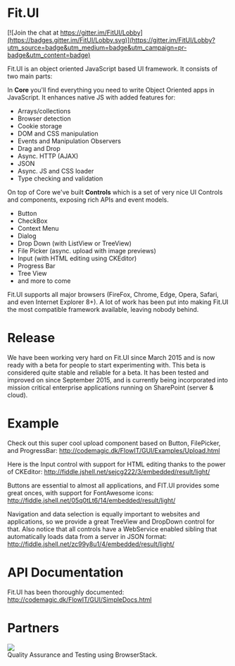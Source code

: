# Fit.UI

[![Join the chat at https://gitter.im/FitUI/Lobby](https://badges.gitter.im/FitUI/Lobby.svg)](https://gitter.im/FitUI/Lobby?utm_source=badge&utm_medium=badge&utm_campaign=pr-badge&utm_content=badge)

Fit.UI is an object oriented JavaScript based UI framework.
It consists of two main parts:

In **Core** you'll find everything you need to write Object Oriented apps
in JavaScript. It enhances native JS with added features for:

 - Arrays/collections
 - Browser detection
 - Cookie storage
 - DOM and CSS manipulation
 - Events and Manipulation Observers
 - Drag and Drop
 - Async. HTTP (AJAX)
 - JSON
 - Async. JS and CSS loader
 - Type checking and validation

On top of Core we've built **Controls** which is a set of very nice UI Controls and components,
exposing rich APIs and event models.

 - Button
 - CheckBox
 - Context Menu
 - Dialog
 - Drop Down (with ListView or TreeView)
 - File Picker (async. upload with image previews)
 - Input (with HTML editing using CKEditor)
 - Progress Bar
 - Tree View
 - and more to come

Fit.UI supports all major browsers (FireFox, Chrome, Edge, Opera, Safari, and even Internet Explorer 8+).
A lot of work has been put into making Fit.UI the most compatible framework available, leaving nobody behind.

# Release

We have been working very hard on Fit.UI since March 2015 and is now ready
with a beta for people to start experimenting with. This beta is considered
quite stable and reliable for a beta. It has been tested and improved on since
September 2015, and is currently being incorporated into mission critical
enterprise applications running on SharePoint (server & cloud).

# Example

Check out this super cool upload component based on
Button, FilePicker, and ProgressBar:
http://codemagic.dk/FlowIT/GUI/Examples/Upload.html

Here is the Input control with support for HTML editing
thanks to the power of CKEditor:
http://fiddle.jshell.net/sejcg222/3/embedded/result/light/

Buttons are essential to almost all applications, and FIT.UI
provides some great onces, with support for FontAwesome icons:
http://fiddle.jshell.net/05q0tLt6/14/embedded/result/light/

Navigation and data selection is equally important to websites
and applications, so we provide a great TreeView and DropDown control
for that. Also notice that all controls have a WebService enabled
sibling that automatically loads data from a server in JSON format:
http://fiddle.jshell.net/zc99y8u1/4/embedded/result/light/

# API Documentation

Fit.UI has been thoroughly documented: http://codemagic.dk/FlowIT/GUI/SimpleDocs.html

# Partners

<a href="https://browserstack.com"><img src="https://sitemagic.org/files/images/partners/browserstack-smaller.png"></a><br>
Quality Assurance and Testing using BrowserStack.
